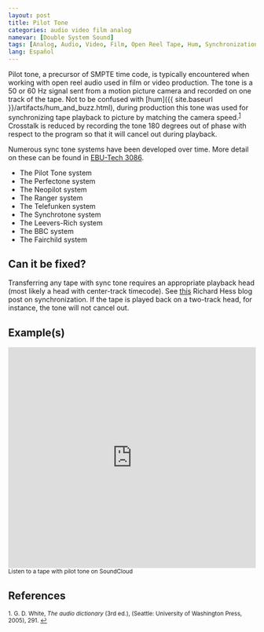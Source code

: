 ```yaml
---
layout: post
title: Pilot Tone
categories: audio video film analog
namevar: [Double System Sound]
tags: [Analog, Audio, Video, Film, Open Reel Tape, Hum, Synchronization]
lang: Español
---
```


Pilot tone, a precursor of SMPTE time code, is typically encountered when working with open reel audio used in film or video production. The tone is a 50 or 60 Hz signal sent from a motion picture camera and recorded on one track of the tape. Not to be confused with [hum]({{ site.baseurl }}/artifacts/hum_and_buzz.html), during production this tone was used for synchronizing tape playback to picture by matching the camera speed.<sup><a href="#fn1" id="ref1">1</a></sup> Crosstalk is reduced by recording the tone 180 degrees out of phase with respect to the program so that it will cancel out during playback.  

Numerous sync tone systems have been developed over time. More detail on these can be found in [EBU-Tech 3086](http://tech.ebu.ch/docs/tech/tech3095.pdf).

* The Pilot Tone system
* The Perfectone system
* The Neopilot system
* The Ranger system
* The Telefunken system
* The Synchrotone system
* The Leevers-Rich system
* The BBC system
* The Fairchild system

## Can it be fixed?

Transferring any tape with sync tone requires an appropriate playback head (most likely a head with center-track timecode). See [this](http://richardhess.com/notes/formats/magnetic-media/magnetic-tapes/analog-audio/synchronization/) Richard Hess blog post on synchronization. If the tape is played back on a two-track head, for instance, the tone will not cancel out.

## Example(s)

<iframe width="100%" height="450" scrolling="no" frameborder="no" src="https://w.soundcloud.com/player/?url=https%3A//api.soundcloud.com/tracks/96925086&amp;auto_play=false&amp;hide_related=false&amp;show_comments=true&amp;show_user=true&amp;show_reposts=false&amp;visual=true"></iframe><sub>Listen to a tape with pilot tone on SoundCloud</sub>

## References

<sup id="fn1">1. G. D. White, _The audio dictionary_ (3rd ed.), (Seattle: University of Washington Press, 2005), 291. <a href="#ref1" title="Jump back to footnote 1 in the text.">↩</a></sup>
